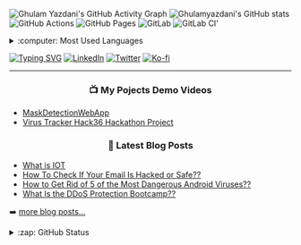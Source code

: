 <!-- ## I'm a 3rd Year Undergrad, Programmer, Developer!!

- 🌱 I’m currently learning many things!
- 👯 I’m a web designer and frontend developer
- 🥅 2021 Goals: Contribute more to Open Source projects
- 💬 Ask me about Frontend Technologies
- 📫 How to reach me: [ghulamyazdani12@gmail.com](mailto:ghulamyazdani12@gmail.com)
-->
![Ghulam Yazdani's GitHub Activity Graph](https://activity-graph.herokuapp.com/graph?username=ghulamyazdani&theme=xcode)
![Ghulamyazdani's GitHub stats](https://github-readme-stats.vercel.app/api?username=ghulamyazdani)
<img alt="GitHub Actions" src="https://img.shields.io/badge/GitHub%20Actions-0078d7.svg?&style=for-the-badge&logo=github-actions&logoColor=white"/>
<img alt="GitHub Pages" src="https://img.shields.io/badge/GitHub%20Pages-0078d7.svg?&style=for-the-badge&logo=github-pages&logoColor=white"/>
<img alt="GitLab" src="https://img.shields.io/badge/GitLab-0078d7.svg?&style=for-the-badge&logo=gitlab&logoColor=white"/>
<img alt="GitLab CI" src="https://img.shields.io/badge/GitLab%20CI-0078d7.svg?&style=for-the-badge&logo=gitlab-ci&logoColor=white"/>'
<details>
  <summary>:computer: Most Used Languages </summary>

  ![Top Langs](https://github-readme-stats.vercel.app/api/top-langs/?username=ghulamyazdani&langs_count=8)
  
</details>

[![Typing SVG](https://readme-typing-svg.herokuapp.com/?lines=Hey+<Developers/>+I+am+Ghulam+Yazdani;Frontent+developer%2Fdesigner;Always+learning+new+things&width=500&height=50&color=ffdc40&center=true)](https://github.com/ghulamyazdani)
  <a href="https://www.linkedin.com/in/andreas-karabetian"><img alt="LinkedIn" title="LinkedIn" src="https://img.shields.io/badge/-LinkedIn-blue?style=for-the-badge&logo=Linkedin&logoColor=white"/></a>
  <a href="https://twitter.com/adreaskar"><img alt="Twitter" title="Twitter" src="https://img.shields.io/badge/-Twitter-1DA1F2?style=for-the-badge&logo=twitter&logoColor=white"/></a>
  <a href="https://ko-fi.com/adreaskar"><img alt="Ko-fi" title="Buy me a coffee" src="https://img.shields.io/badge/-Support-FF5E5B?style=for-the-badge&logo=ko-fi&logoColor=white"/></a>

<!-- [<img align="left" alt="Ghulamyazdani" width="22px" src="https://raw.githubusercontent.com/iconic/open-iconic/master/svg/globe.svg" />][website]
[<img align="left" alt="Ghulamyazdani | YouTube" width="22px" src="https://cdn.jsdelivr.net/npm/simple-icons@v3/icons/youtube.svg" />][youtube] -->
<!-- [<img align="left" alt="Ghulamyazdani | Twitter"  src="https://img.shields.io/badge/-Twitter-1DA1F2?style=for-the-badge&logo=twitter&logoColor=white" />][twitter]
[<img align="left" alt="Ghulamyazdani | LinkedIn" src="https://img.shields.io/badge/-LinkedIn-blue?style=for-the-badge&logo=Linkedin&logoColor=white" />][linkedin] -->
<!-- [<img align="left" alt="Ghulamyazdani | Instagram" width="22px" src="https://cdn.jsdelivr.net/npm/simple-icons@v3/icons/instagram.svg" />][instagram] -->

---
</div>
<div align="center">

### 📺 My Pojects Demo Videos
</div>

<!-- YOUTUBE:START -->
- [MaskDetectionWebApp](https://www.youtube.com/watch?v=m5sHA1sG9zA)
- [Virus Tracker Hack36 Hackathon Project](https://www.youtube.com/watch?v=r3Wtf8QN1vg)
<!-- YOUTUBE:END -->

<div align="center">

### 📕 Latest Blog Posts
</div>

<!-- BLOG-POST-LIST:START -->
- [What is IOT](https://proleaker.com/what-is-iot/)
- [How To Check If Your Email Is Hacked or Safe??](https://proleaker.com/how-to-check-if-your-email-is-hacked-or-safe/)
- [How to Get Rid of 5 of the Most Dangerous Android Viruses??](https://proleaker.com/how-to-get-rid-of-5-of-the-most-dangerous-android-viruses/)
- [What Is the DDoS Protection Bootcamp??](https://proleaker.com/what-is-the-ddos-protection-bootcamp/)
<!-- BLOG-POST-LIST:END -->

➡️ [more blog posts...](https://proleaker.com)

<details>
  <summary>:zap: GitHub Status</summary>

  <div align="center">

<img width="400px" src="https://github-readme-stats.vercel.app/api?username=ghulamyazdani&custom_title=Ghulamyazdani's+GitHub+stats&show_icons=true&hide_border=true&count_private=true&bg_color=00000000&title_color=ff7a0d&text_color=F6C819&icon_color=ffb300&cache_seconds=1800" />
<img width="400px" src="https://github-readme-streak-stats.herokuapp.com/?user=ghulamyazdani&background=00000000&hide_border=true&stroke=F6C819&ring=ff960d&fire=ffd500&currStreakNum=ff7a0d&sideNums=ff7a0d&currStreakLabel=F6C819&sideLabels=F6C819&dates=F6C819" />
  
</div> 

<div align="center">
<img src="https://activity-graph.herokuapp.com/graph?username=ghulamyazdani&theme=react-dark&bg_color=00000000&color=ff7a0d&line=ffb300&point=ff7a0d&area=true&hide_border=true&area_color=F6C819"> <br>
</div>
  
</details>

</div>
